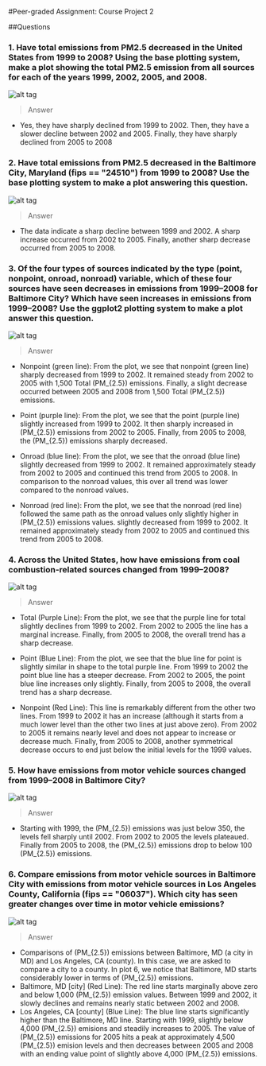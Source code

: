 #Peer-graded Assignment: Course Project 2

##Questions

### 1. Have total emissions from PM2.5 decreased in the United States from 1999 to 2008? Using the base plotting system, make a plot showing the total PM2.5 emission from all sources for each of the years 1999, 2002, 2005, and 2008.

![alt tag](https://github.com/jcombari/Exploratory-Data-Analysis-Project2/blob/master/plot1.png)

> Answer

- Yes, they have sharply declined from 1999 to 2002. Then, they have a slower decline between 2002 and 2005. Finally, they have sharply declined from 2005 to 2008


### 2. Have total emissions from PM2.5 decreased in the Baltimore City, Maryland (fips == "24510") from 1999 to 2008? Use the base plotting system to make a plot answering this question.

![alt tag](https://github.com/jcombari/Exploratory-Data-Analysis-Project2/blob/master/plot2.png)

> Answer

- The data indicate a sharp decline between 1999 and 2002. A sharp increase occurred from 2002 to 2005. Finally, another sharp decrease occurred from 2005 to 2008.

### 3. Of the four types of sources indicated by the type (point, nonpoint, onroad, nonroad) variable, which of these four sources have seen decreases in emissions from 1999–2008 for Baltimore City? Which have seen increases in emissions from 1999–2008? Use the ggplot2 plotting system to make a plot answer this question.

![alt tag](https://github.com/jcombari/Exploratory-Data-Analysis-Project2/blob/master/plot3.png)

> Answer

- Nonpoint (green line): From the plot, we see that nonpoint (green line) sharply decreased from 1999 to 2002. It remained steady from 2002 to 2005 with 1,500 Total \(PM_{2.5}\) emissions. Finally, a slight decrease occurred between 2005 and 2008 from 1,500 Total \(PM_{2.5}\) emissions.

- Point (purple line): From the plot, we see that the point (purple line) slightly increased from 1999 to 2002. It then sharply increased in \(PM_{2.5}\) emissions from 2002 to 2005. Finally, from 2005 to 2008, the \(PM_{2.5}\) emissions sharply decreased.

- Onroad (blue line): From the plot, we see that the onroad (blue line) slightly decreased from 1999 to 2002. It remained approximately steady from 2002 to 2005 and continued this trend from 2005 to 2008. In comparison to the nonroad values, this over all trend was lower compared to the nonroad values.

-  Nonroad (red line): From the plot, we see that the nonroad (red line) followed the same path as the onroad values only slightly higher in \(PM_{2.5}\) emissions values. slightly decreased from 1999 to 2002. It remained approximately steady from 2002 to 2005 and continued this trend from 2005 to 2008.

### 4. Across the United States, how have emissions from coal combustion-related sources changed from 1999–2008?

![alt tag](https://github.com/jcombari/Exploratory-Data-Analysis-Project2/blob/master/plot4.png)

> Answer

- Total (Purple Line): From the plot, we see that the purple line for total slightly declines from 1999 to 2002. From 2002 to 2005 the line has a marginal increase. Finally, from 2005 to 2008, the overall trend has a sharp decrease.

- Point (Blue Line): From the plot, we see that the blue line for point is slightly similar in shape to the total purple line. From 1999 to 2002 the point blue line has a steeper decrease. From 2002 to 2005, the point blue line increases only slightly. Finally, from 2005 to 2008, the overall trend has a sharp decrease.

- Nonpoint (Red Line): This line is remarkably different from the other two lines. From 1999 to 2002 it has an increase (although it starts from a much lower level than the other two lines at just above zero). From 2002 to 2005 it remains nearly level and does not appear to increase or decrease much. Finally, from 2005 to 2008, another symmetrical decrease occurs to end just below the initial levels for the 1999 values.

### 5. How have emissions from motor vehicle sources changed from 1999–2008 in Baltimore City?

![alt tag](https://github.com/jcombari/Exploratory-Data-Analysis-Project2/blob/master/plot5.png)

> Answer

- Starting with 1999, the \(PM_{2.5}\) emissions was just below 350, the levels fell sharply until 2002. From 2002 to 2005 the levels plateaued. Finally from 2005 to 2008, the \(PM_{2.5}\) emissions drop to below 100 \(PM_{2.5}\) emissions.

### 6. Compare emissions from motor vehicle sources in Baltimore City with emissions from motor vehicle sources in Los Angeles County, California (fips == "06037"). Which city has seen greater changes over time in motor vehicle emissions?

![alt tag](https://github.com/jcombari/Exploratory-Data-Analysis-Project2/blob/master/plot6.png)

> Answer

-  Comparisons of \(PM_{2.5}\) emissions between Baltimore, MD (a city in MD) and Los Angeles, CA (county). In this case, we are asked to compare a city to a county. In plot 6, we notice that Baltimore, MD starts considerably lower in terms of \(PM_{2.5}\) emissions.
- Baltimore, MD [city] (Red Line): The red line starts marginally above zero and below 1,000 \(PM_{2.5}\) emission values. Between 1999 and 2002, it slowly declines and remains nearly static between 2002 and 2008.
- Los Angeles, CA [county] (Blue Line): The blue line starts significantly higher than the Baltimore, MD line. Starting with 1999, slightly below 4,000 \(PM_{2.5}\) emisions and steadily increases to 2005. The value of \(PM_{2.5}\) emissions for 2005 hits a peak at approximately 4,500 \(PM_{2.5}\) emision levels and then decreases between 2005 and 2008 with an ending value point of slightly above 4,000 \(PM_{2.5}\) emissions.
